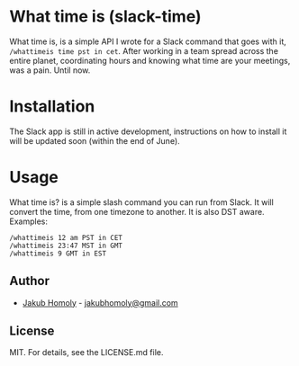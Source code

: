 # What time is (slack-time)

What time is, is a simple API I wrote for a Slack command that goes with it, `/whattimeis time pst in cet`. After working in a team spread across the entire planet, coordinating hours and knowing what time are your meetings, was a pain. Until now.

# Installation
The Slack app is still in active development, instructions on how to install it will be updated soon (within the end of June).

# Usage
What time is? is a simple slash command you can run from Slack. It will convert the time, from one timezone to another. It is also DST aware. Examples:

```
/whattimeis 12 am PST in CET
/whattimeis 23:47 MST in GMT
/whattimeis 9 GMT in EST
```

## Author
* [Jakub Homoly](https://github.com/insanesvk) - jakubhomoly@gmail.com

## License
MIT. For details, see the LICENSE.md file.
